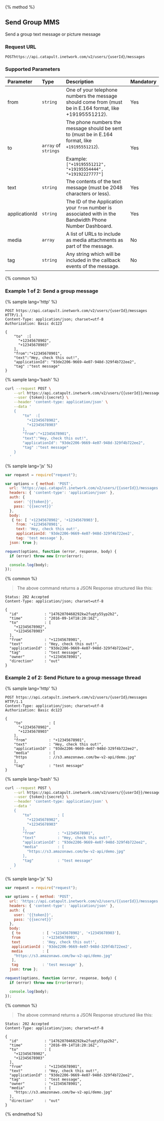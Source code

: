 {% method %}

## Send Group MMS

Send a group text message or picture message

### Request URL

<code class="post">POST</code>`https://api.catapult.inetwork.com/v2/users/{userId}/messages`

### Supported Parameters
| Parameter     | Type                 | Description                                                                                                                                                               | Mandatory |
|:--------------|:---------------------|:--------------------------------------------------------------------------------------------------------------------------------------------------------------------------|:----------|
| from          | `string`             | One of your telephone numbers the message should come from (must be in E.164 format, like +19195551212).                                                                  | Yes       |
| to            | `array` of `strings` | The phone numbers the message should be sent to (must be in E.164 format, like `+19195551212`). <br><br> Example: <br> `["+19195551212", "+19195554444", "+19192227777"]` | Yes       |
| text          | `string`             | The contents of the text message (must be 2048 characters or less).                                                                                                       | Yes       |
| applicationId | `string`             | The ID of the Application your `from` number is associated with in the Bandwidth Phone Number Dashboard.                                                                  | Yes       |
| media         | `array`              | A list of URLs to include as media attachments as part of the message.                                                                                                    | No        |
| tag           | `string`             | Any string which will be included in the callback events of the message.                                                                                                  | No        |

{% common %}
### Example 1 of 2: Send a group message

{% sample lang='http' %}

```http
POST https://api.catapult.inetwork.com/v2/users/{userId}/messages HTTP/1.1
Content-Type: application/json; charset=utf-8
Authorization: Basic dc123

{
    "to"  :[
      "+12345678902",
      "+12345678903"
    ],
    "from":"+12345678901",
    "text":"Hey, check this out!",
    "applicationId": "93de2206-9669-4e07-948d-329f4b722ee2",
    "tag" :"test message"
}

```

{% sample lang='bash' %}

```bash
curl --request POST \
    --url https://api.catapult.inetwork.com/v2/users/{{userId}}/messages \
    --user {token}:{secret} \
    --header 'content-type: application/json' \
    --data '
    {
        "to"  :[
          "+12345678902",
          "+12345678903"
        ],
        "from":"+12345678901",
        "text":"Hey, check this out!",
        "applicationId": "93de2206-9669-4e07-948d-329f4b722ee2",
        "tag" :"test message"
    }
  '
```

{% sample lang='js' %}

```js
var request = require("request");

var options = { method: 'POST',
  url: 'https://api.catapult.inetwork.com/v2/users/{{userId}}/messages',
  headers: { 'content-type': 'application/json' },
  auth: {
    user: '{{token}}',
    pass: '{{secret}}'
  },
  body:
   { to: [ '+12345678902', '+12345678903'],
     from: '+12345678901',
     text: 'Hey, check this out!',
     applicationId: '93de2206-9669-4e07-948d-329f4b722ee2',
     tag: 'test message' },
  json: true };

request(options, function (error, response, body) {
  if (error) throw new Error(error);

  console.log(body);
});
```

{% common %}

> The above command returns a JSON Response structured like this:

```http
Status: 202 Accepted
Content-Type: application/json; charset=utf-8

{
  "id"            : "14762070468292kw2fuqty55yp2b2",
  "time"          : "2016-09-14T18:20:16Z",
  "to"            : [
    "+12345678902",
    "+12345678903"
  ],
  "from"          : "+12345678901",
  "text"          : "Hey, check this out!",
  "applicationId" : "93de2206-9669-4e07-948d-329f4b722ee2",
  "tag"           : "test message",
  "owner"         : "+12345678901",
  "direction"     : "out"
}
```

### Example 2 of 2: Send Picture to a group message thread
{% sample lang='http' %}

```http
POST https://api.catapult.inetwork.com/v2/users/{userId}/messages HTTP/1.1
Content-Type: application/json; charset=utf-8
Authorization: Basic dc123

{
    "to"            : [
      "+12345678902",
      "+12345678903"
    ],
    "from"          : "+12345678901",
    "text"          : "Hey, check this out!",
    "applicationId" : "93de2206-9669-4e07-948d-329f4b722ee2",
    "media"         : [
    "https          : //s3.amazonaws.com/bw-v2-api/demo.jpg"
    ],
    "tag"           : "test message"
}

```

{% sample lang='bash' %}

```bash
curl --request POST \
    --url https://api.catapult.inetwork.com/v2/users/{{userId}}/messages \
    --user {token}:{secret} \
    --header 'content-type: application/json' \
    --data '
    {
        "to"            : [
          "+12345678902",
          "+12345678903"
        ],
        "from"          : "+12345678901",
        "text"          : "Hey, check this out!",
        "applicationId" : "93de2206-9669-4e07-948d-329f4b722ee2",
        "media"         : [
          "https://s3.amazonaws.com/bw-v2-api/demo.jpg"
        ],
        "tag"           : "test message"
    }
  '
```

{% sample lang='js' %}

```js
var request = require("request");

var options = { method: 'POST',
  url: 'https://api.catapult.inetwork.com/v2/users/{{userId}}/messages',
  headers: { 'content-type': 'application/json' },
  auth: {
    user: '{{token}}',
    pass: '{{secret}}'
  },
  body:
   { to          : [ '+12345678902', '+12345678903'],
   from          : '+12345678901',
   text          : 'Hey, check this out!',
   applicationId : '93de2206-9669-4e07-948d-329f4b722ee2',
   media         : [
    "https://s3.amazonaws.com/bw-v2-api/demo.jpg"
   ],
   tag           : 'test message' },
  json: true };

request(options, function (error, response, body) {
  if (error) throw new Error(error);

  console.log(body);
});
```

{% common %}

> The above command returns a JSON Response structured like this:

```http
Status: 202 Accepted
Content-Type: application/json; charset=utf-8

{
  "id"            : "14762070468292kw2fuqty55yp2b2",
  "time"          : "2016-09-14T18:20:16Z",
  "to"            : [
    "+12345678902",
    "+12345678903"
  ],
  "from"          : "+12345678901",
  "text"          : "Hey, check this out!",
  "applicationId" : "93de2206-9669-4e07-948d-329f4b722ee2",
  "tag"           : "test message",
  "owner"         : "+12345678901",
  "media"         : [
    "https://s3.amazonaws.com/bw-v2-api/demo.jpg"
  ],
  "direction"     : "out"
}
```
{% endmethod %}
